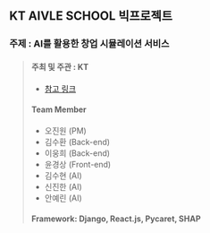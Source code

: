 ## KT AIVLE SCHOOL 빅프로젝트
### 주제 : AI를 활용한 창업 시뮬레이션 서비스
> #### 주최 및 주관 : KT
> + [참고 링크](https://aivle.kt.co.kr/home/main/indexMain)
> 
> #### Team Member 
>   + 오진원 (PM)
>   + 김수환 (Back-end) 
>   + 이웅희 (Back-end)
>   + 윤경상 (Front-end)
>   + 김수현 (AI)
>   + 신진한 (AI)
>   + 안예린 (AI)
>   
> #### Framework: Django, React.js, Pycaret, SHAP
> 
